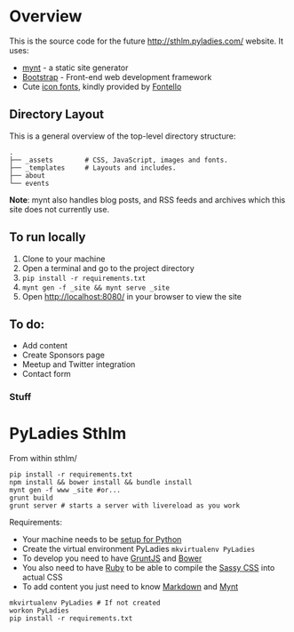# Overview

This is the source code for the future http://sthlm.pyladies.com/ website. It uses:

* [mynt](http://mynt.mirroredwhite.com/) - a static site generator
* [Bootstrap](http://getbootstrap.com/) - Front-end web development framework
* Cute [icon fonts](http://zocial.smcllns.com/), kindly provided by [Fontello](http://fontello.com/)

## Directory Layout

This is a general overview of the top-level directory structure:


```
.
├── _assets        # CSS, JavaScript, images and fonts.
├── _templates     # Layouts and includes.
├── about
└── events
```

**Note**: mynt also handles blog posts, and RSS feeds and archives which this site does not currently use.


## To run locally

1. Clone to your machine
2. Open a terminal and go to the project directory
3. `pip install -r requirements.txt`
4. `mynt gen -f _site && mynt serve _site`
5. Open [http://localhost:8080/](http://localhost:8080/) in your browser to view the site


## To do:

* Add content
* Create Sponsors page
* Meetup and Twitter integration
* Contact form


### Stuff
PyLadies Sthlm
==========

From within sthlm/
```
pip install -r requirements.txt
npm install && bower install && bundle install
mynt gen -f www _site #or...
grunt build
grunt server # starts a server with livereload as you work
```

Requirements:
* Your machine needs to be [setup for Python](http://newcoder.io/begin/setup-your-machine/)
* Create the virtual environment PyLadies `mkvirtualenv PyLadies`
* To develop you need to have [GruntJS](http://gruntjs.com) and [Bower](http://bower.io)
* You also need to have [Ruby](https://www.ruby-lang.org/en/) to be able to compile the [Sassy CSS](http://sass-lang.com/) into actual CSS
* To add content you just need to know [Markdown](http://daringfireball.net/projects/markdown/) and [Mynt](http://mynt.mirroredwhite.com/)

```
mkvirtualenv PyLadies # If not created
workon PyLadies
pip install -r requirements.txt
```
